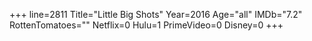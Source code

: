 +++
line=2811
Title="Little Big Shots"
Year=2016
Age="all"
IMDb="7.2"
RottenTomatoes=""
Netflix=0
Hulu=1
PrimeVideo=0
Disney=0
+++

